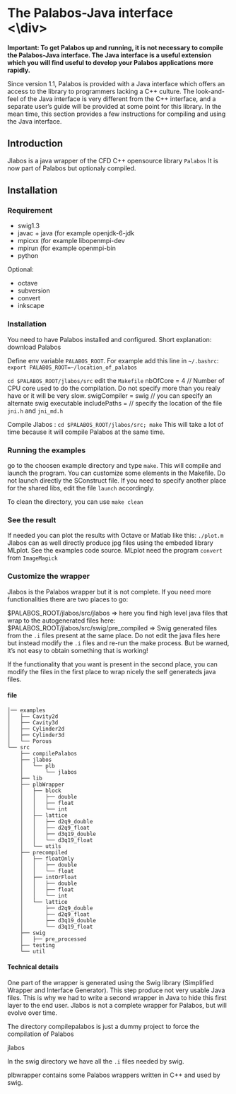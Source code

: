 # The Palabos-Java interface<div id="JavaInterface"><\div>
**Important: To get Palabos up and running, it is not necessary to compile the Palabos-Java interface. The Java interface is a useful extension which you will find useful to develop your Palabos applications more rapidly.**

Since version 1.1, Palabos is provided with a Java interface which offers an access to the library to programmers lacking a C++ culture. The look-and-feel of the Java interface is very different from the C++ interface, and a separate user’s guide will be provided at some point for this library. In the mean time, this section provides a few instructions for compiling and using the Java interface.

## Introduction
Jlabos is a java wrapper of the CFD C++ opensource library `Palabos` It is now part of Palabos but optionaly compiled.

## Installation
### Requirement
* swig1.3
* javac + java (for example openjdk-6-jdk
* mpicxx (for example libopenmpi-dev
* mpirun (for example openmpi-bin
* python

Optional:

* octave
* subversion
* convert
* inkscape

### Installation
You need to have Palabos installed and configured. Short explanation: download Palabos

Define env variable `PALABOS_ROOT`. For example add this line in `~/.bashrc`: `export PALABOS_ROOT=~/location_of_palabos`

`cd $PALABOS_ROOT/jlabos/src` edit the `Makefile` nbOfCore = 4 // Number of CPU core used to do the compilation. Do not specify more than you realy have or it will be very slow. swigCompiler = swig // you can specify an alternate swig executable includePaths = // specify the location of the file `jni.h` and `jni_md.h`

Compile Jlabos : `cd $PALABOS_ROOT/jlabos/src; make` This will take a lot of time because it will compile Palabos at the same time.

### Running the examples
go to the choosen example directory and type `make`. This will compile and launch the program. You can customize some elements in the Makefile. Do not launch directly the SConstruct file. If you need to specify another place for the shared libs, edit the file `launch` accordingly.

To clean the directory, you can use `make clean`

### See the result
If needed you can plot the results with Octave or Matlab like this: `./plot.m` Jlabos can as well directly produce jpg files using the embeded library MLplot. See the examples code source. MLplot need the program `convert` from `ImageMagick`

### Customize the wrapper
Jlabos is the Palabos wrapper but it is not complete. If you need more functionalities there are two places to go:

$PALABOS_ROOT/jlabos/src/jlabos => here you find high level java files that wrap to the autogenerated files here: $PALABOS_ROOT/jlabos/src/swig/pre_compiled => Swig generated files from the `.i` files present at the same place. Do not edit the java files here but instead modify the `.i` files and re-run the make process. But be warned, it’s not easy to obtain something that is working!

If the functionality that you want is present in the second place, you can modify the files in the first place to wrap nicely the self generateds java files.

#### file

```
│── examples
│   ├── Cavity2d
│   ├── Cavity3d
│   ├── Cylinder2d
│   ├── Cylinder3d
│   └── Porous
└── src
    ├── compilePalabos
    ├── jlabos
    │   └── plb
    │       └── jlabos
    ├── lib
    ├── plbWrapper
    │   ├── block
    │   │   ├── double
    │   │   ├── float
    │   │   └── int
    │   ├── lattice
    │   │   ├── d2q9_double
    │   │   ├── d2q9_float
    │   │   ├── d3q19_double
    │   │   └── d3q19_float
    │   └── utils
    ├── precompiled
    │   ├── floatOnly
    │   │   ├── double
    │   │   └── float
    │   ├── intOrFloat
    │   │   ├── double
    │   │   ├── float
    │   │   └── int
    │   └── lattice
    │       ├── d2q9_double
    │       ├── d2q9_float
    │       ├── d3q19_double
    │       └── d3q19_float
    ├── swig
    │   ├── pre_processed
    ├── testing
    └── util
```

#### Technical details
One part of the wrapper is generated using the Swig library (Simplified Wrapper and Interface Generator). This step produce not very usable Java files. This is why we had to write a second wrapper in Java to hide this first layer to the end user. Jlabos is not a complete wrapper for Palabos, but will evolve over time.

The directory compilepalabos is just a dummy project to force the compilation of Palabos

jlabos

In the swig directory we have all the `.i` files needed by swig.

plbwrapper contains some Palabos wrappers written in C++ and used by swig.